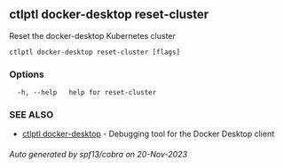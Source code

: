 ## ctlptl docker-desktop reset-cluster

Reset the docker-desktop Kubernetes cluster

```
ctlptl docker-desktop reset-cluster [flags]
```

### Options

```
  -h, --help   help for reset-cluster
```

### SEE ALSO

* [ctlptl docker-desktop](ctlptl_docker-desktop.md)	 - Debugging tool for the Docker Desktop client

###### Auto generated by spf13/cobra on 20-Nov-2023
